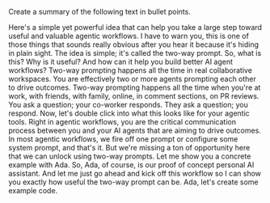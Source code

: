 Create a summary of the following text in bullet points.

Here's a simple yet powerful idea that can help you take a large step toward useful and valuable agentic workflows. I have to warn you, this is one of those things that sounds really obvious after you hear it because it's hiding in plain sight. The idea is simple; it's called the two-way prompt. So, what is this? Why is it useful? And how can it help you build better AI agent workflows? Two-way prompting happens all the time in real collaborative workspaces. You are effectively two or more agents prompting each other to drive outcomes. Two-way prompting happens all the time when you're at work, with friends, with family, online, in comment sections, on PR reviews. You ask a question; your co-worker responds. They ask a question; you respond. Now, let's double click into what this looks like for your agentic tools. Right in agentic workflows, you are the critical communication process between you and your AI agents that are aiming to drive outcomes. In most agentic workflows, we fire off one prompt or configure some system prompt, and that's it. But we're missing a ton of opportunity here that we can unlock using two-way prompts. Let me show you a concrete example with Ada. So, Ada, of course, is our proof of concept personal AI assistant. And let me just go ahead and kick off this workflow so I can show you exactly how useful the two-way prompt can be. Ada, let's create some example code.
